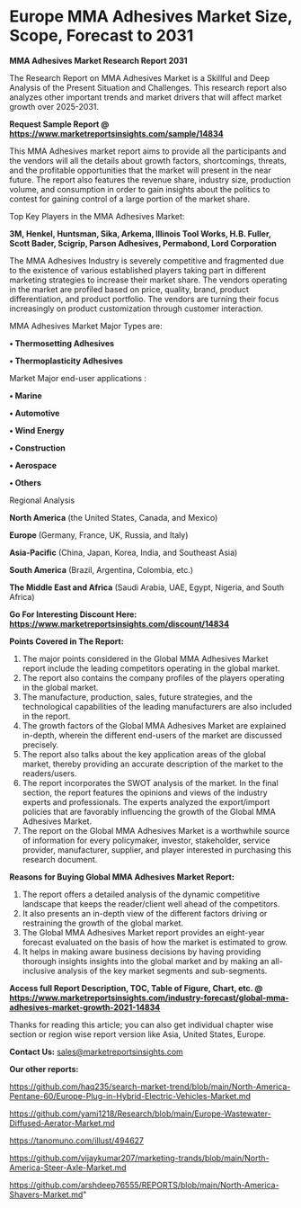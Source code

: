  # Europe MMA Adhesives Market Size, Scope, Forecast to 2031

<strong>MMA Adhesives Market Research Report 2031</strong>

The Research Report on MMA Adhesives Market is a Skillful and Deep Analysis of the Present Situation and Challenges. This research report also analyzes other important trends and market drivers that will affect market growth over 2025-2031.

<strong>Request Sample Report @ <a href=https://www.marketreportsinsights.com/sample/14834>https://www.marketreportsinsights.com/sample/14834</a></strong>

This MMA Adhesives market report aims to provide all the participants and the vendors will all the details about growth factors, shortcomings, threats, and the profitable opportunities that the market will present in the near future. The report also features the revenue share, industry size, production volume, and consumption in order to gain insights about the politics to contest for gaining control of a large portion of the market share.

Top Key Players in the MMA Adhesives Market:

<strong>3M, Henkel, Huntsman, Sika, Arkema, Illinois Tool Works, H.B. Fuller, Scott Bader, Scigrip, Parson Adhesives, Permabond, Lord Corporation</strong>

The MMA Adhesives Industry is severely competitive and fragmented due to the existence of various established players taking part in different marketing strategies to increase their market share. The vendors operating in the market are profiled based on price, quality, brand, product differentiation, and product portfolio. The vendors are turning their focus increasingly on product customization through customer interaction.

MMA Adhesives Market Major Types are:

<strong>• Thermosetting Adhesives

• Thermoplasticity Adhesives</strong>

Market Major end-user applications :

<strong>• Marine

• Automotive

• Wind Energy

• Construction

• Aerospace

• Others</strong>

Regional Analysis

</u><strong><b>North America</b></strong> (the United States, Canada, and Mexico)

<strong><b>Europe </b></strong>(Germany, France, UK, Russia, and Italy)

<strong><b>Asia-Pacific</b></strong> (China, Japan, Korea, India, and Southeast Asia)

<strong><b>South America</b></strong> (Brazil, Argentina, Colombia, etc.)

<strong><b>The Middle East and Africa</b></strong> (Saudi Arabia, UAE, Egypt, Nigeria, and South Africa)

<strong>Go For Interesting Discount Here: <a href=https://www.marketreportsinsights.com/discount/14834>https://www.marketreportsinsights.com/discount/14834</a></strong>

<strong>Points Covered in The Report:</strong>
<ol>
  <li>The major points considered in the Global MMA Adhesives Market report include the leading competitors operating in the global market.</li>
  <li>The report also contains the company profiles of the players operating in the global market.</li>
  <li>The manufacture, production, sales, future strategies, and the technological capabilities of the leading manufacturers are also included in the report.</li>
  <li>The growth factors of the Global MMA Adhesives Market are explained in-depth, wherein the different end-users of the market are discussed precisely.</li>
  <li>The report also talks about the key application areas of the global market, thereby providing an accurate description of the market to the readers/users.</li>
  <li>The report incorporates the SWOT analysis of the market. In the final section, the report features the opinions and views of the industry experts and professionals. The experts analyzed the export/import policies that are favorably influencing the growth of the Global MMA Adhesives Market.</li>
  <li>The report on the Global MMA Adhesives Market is a worthwhile source of information for every policymaker, investor, stakeholder, service provider, manufacturer, supplier, and player interested in purchasing this research document.</li>
</ol>
<strong>Reasons for Buying Global MMA Adhesives Market Report:</strong>

<ol>
  <li>The report offers a detailed analysis of the dynamic competitive landscape that keeps the reader/client well ahead of the competitors.</li>
  <li>It also presents an in-depth view of the different factors driving or restraining the growth of the global market.</li>
  <li>The Global MMA Adhesives Market report provides an eight-year forecast evaluated on the basis of how the market is estimated to grow.</li>
  <li>It helps in making aware business decisions by having providing thorough insights insights into the global market and by making an all-inclusive analysis of the key market segments and sub-segments.</li>
</ol>
<strong>Access full Report Description, TOC, Table of Figure, Chart, etc. @ <a href=https://www.marketreportsinsights.com/industry-forecast/global-mma-adhesives-market-growth-2021-14834>https://www.marketreportsinsights.com/industry-forecast/global-mma-adhesives-market-growth-2021-14834</a></strong>


Thanks for reading this article; you can also get individual chapter wise section or region wise report version like Asia, United States, Europe.

<strong>Contact Us:</strong>
sales@marketreportsinsights.com

<strong>Our other reports:</strong>

<a href=https://github.com/haq235/search-market-trend/blob/main/North-America-Pentane-60/Europe-Plug-in-Hybrid-Electric-Vehicles-Market.md>https://github.com/haq235/search-market-trend/blob/main/North-America-Pentane-60/Europe-Plug-in-Hybrid-Electric-Vehicles-Market.md</a>

<a href=https://github.com/yami1218/Research/blob/main/Europe-Wastewater-Diffused-Aerator-Market.md>https://github.com/yami1218/Research/blob/main/Europe-Wastewater-Diffused-Aerator-Market.md</a>

<a href=https://tanomuno.com/illust/494627>https://tanomuno.com/illust/494627</a>

<a href=https://github.com/vijaykumar207/marketing-trands/blob/main/North-America-Steer-Axle-Market.md>https://github.com/vijaykumar207/marketing-trands/blob/main/North-America-Steer-Axle-Market.md</a>

<a href=https://github.com/arshdeep76555/REPORTS/blob/main/North-America-Shavers-Market.md>https://github.com/arshdeep76555/REPORTS/blob/main/North-America-Shavers-Market.md</a>"
